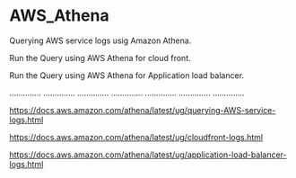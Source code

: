 # AWS_Athena

Querying AWS service logs usig Amazon Athena.

Run the Query using AWS Athena for cloud front.

Run the Query using AWS Athena for Application load balancer.

..............
..............
..............
..............
..............
..............
..............


https://docs.aws.amazon.com/athena/latest/ug/querying-AWS-service-logs.html


https://docs.aws.amazon.com/athena/latest/ug/cloudfront-logs.html


https://docs.aws.amazon.com/athena/latest/ug/application-load-balancer-logs.html